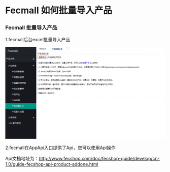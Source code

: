 Fecmall 如何批量导入产品
=======================

### Fecmall 批量导入产品

1.fecmall后台excel批量导入产品

![](images/p61.png)

2.fecmall在AppApi入口提供了Api，您可以使用Api操作


Api文档地址为：http://www.fecshop.com/doc/fecshop-guide/develop/cn-1.0/guide-fecshop-api-product-addone.html




